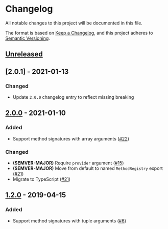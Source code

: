 # Changelog

All notable changes to this project will be documented in this file.

The format is based on [Keep a Changelog](https://keepachangelog.com/en/1.0.0/),
and this project adheres to [Semantic Versioning](https://semver.org/spec/v2.0.0.html).

## [Unreleased]

## [2.0.1] - 2021-01-13

### Changed

- Update `2.0.0` changelog entry to reflect missing breaking

## [2.0.0] - 2021-01-10

### Added

- Support method signatures with array arguments ([#22](https://github.com/MetaMask/eth-method-registry/pull/22))

### Changed

- **(SEMVER-MAJOR)** Require `provider` argument ([#15](https://github.com/MetaMask/eth-method-registry/pull/15))
- **(SEMVER-MAJOR)** Move from default to named `MethodRegistry` export ([#21](https://github.com/MetaMask/eth-method-registry/pull/21))
- Migrate to TypeScript ([#21](https://github.com/MetaMask/eth-method-registry/pull/21))

## [1.2.0] - 2019-04-15

### Added

- Support method signatures with tuple arguments ([#6](https://github.com/MetaMask/eth-method-registry/pull/6))

[Unreleased]:https://github.com/MetaMask/eth-method-registry/compare/v2.0.0...HEAD
[2.0.0]:https://github.com/MetaMask/eth-method-registry/compare/v1.2.0...v2.0.0
[1.2.0]:https://github.com/MetaMask/eth-method-registry/compare/v1.1.0...v1.2.0
